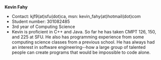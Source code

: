 **Kevin Fahy**
  * Contact: kjf9(at)sfu(dot)ca, msn: kevin\_fahy(at)hotmail(dot)com
  * Student number: 301082485
  * 3rd year of Computing Science
  * Kevin is proficient in C++ and Java. So far he has taken CMPT 126, 150, and 225 at SFU. He also has programming experience from some computing science classes from a previous school. He has always had an interest in software engineering--how a large group of talented people can create programs that would be impossible to code alone.